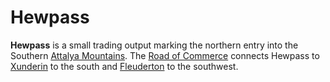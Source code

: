 # Hewpass

**Hewpass** is a small trading output marking the northern entry into the Southern [Attalya Mountains](../../ch-1-welcome-to-mote/esterfell/lenya/attalya-mountains/attalya-mountains.md). The [Road of Commerce](road-of-commerce.md) connects Hewpass to [Xunderin](xunderin.md) to the south and [Fleuderton](fleuderton/fleuderton.md) to the southwest.
